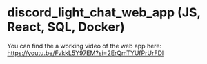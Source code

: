 # discord_light_chat_web_app (JS, React, SQL, Docker)
You can find the a working video of the web app here: https://youtu.be/FvkkL5Y97EM?si=2ErQmTYUfPrUrFDl
